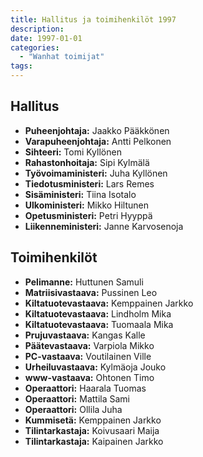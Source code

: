 ```yaml
---
title: Hallitus ja toimihenkilöt 1997
description: 
date: 1997-01-01
categories:
  - "Wanhat toimijat"
tags:
---
```



## Hallitus
- **Puheenjohtaja:**	Jaakko Pääkkönen
- **Varapuheenjohtaja:**	Antti Pelkonen
- **Sihteeri:** Tomi Kyllönen
- **Rahastonhoitaja:**	Sipi Kylmälä
- **Työvoimaministeri:**	Juha Kyllönen
- **Tiedotusministeri:**	Lars Remes
- **Sisäministeri:**	Tiina Isotalo
- **Ulkoministeri:**	Mikko Hiltunen
- **Opetusministeri:**	Petri Hyyppä
- **Liikenneministeri:**	Janne Karvosenoja



## Toimihenkilöt
- **Pelimanne:**	Huttunen Samuli
- **Matriisivastaava:**	Pussinen Leo
- **Kiltatuotevastaava:**	Kemppainen Jarkko
- **Kiltatuotevastaava:**	Lindholm Mika
- **Kiltatuotevastaava:**	Tuomaala Mika
- **Prujuvastaava:**	Kangas Kalle
- **Päätevastaava:**	Varpiola Mikko
- **PC-vastaava:**	Voutilainen Ville
- **Urheiluvastaava:**	Kylmäoja Jouko
- **www-vastaava:**	Ohtonen Timo
- **Operaattori:**	Haarala Tuomas
- **Operaattori:**	Mattila Sami
- **Operaattori:**	Ollila Juha
- **Kummisetä:**	Kemppainen Jarkko
- **Tilintarkastaja:**	Koivusaari Maija
- **Tilintarkastaja:**	Kaipainen Jarkko